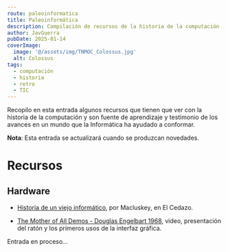```yaml
---
route: paleoinformatica
title: Paleoinformática
description: Compilación de recursos de la historia de la computación
author: JavGuerra
pubDate: 2025-01-14
coverImage:
  image: '@/assets/img/TNMOC_Colossus.jpg'
  alt: Colossus
tags: 
  - computación
  - historia
  - retro
  - TIC
---
```


Recopilo en esta entrada algunos recursos que tienen que ver con la historia de la computación y son fuente de aprendizaje y testimonio de los avances en un mundo que la Informática ha ayudado a conformar.

<span class="note">**Nota**: Esta entrada se actualizará cuando se produzcan novedades.</span>

# Recursos

## Hardware

- [Historia de un viejo informático](https://eltamiz.com/elcedazo/series/historia-de-un-viejo-informatico/), por Macluskey, en El Cedazo.

- [The Mother of All Demos - Douglas Engelbart 1968](https://www.youtube.com/playlist?list=PLCGFadV4FqU193yw84Q_5u35aCl25f6ru), video, presentación del ratón y los primeros usos de la interfaz gráfica.

Entrada en proceso...